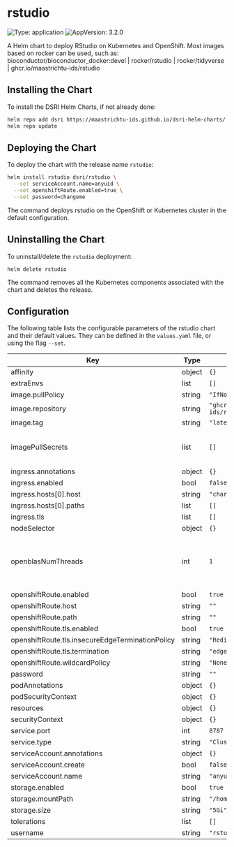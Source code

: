 # rstudio

![Type: application](https://img.shields.io/badge/Type-application-informational?style=flat-square)  ![AppVersion: 3.2.0](https://img.shields.io/badge/AppVersion-3.2.0-informational?style=flat-square)

A Helm chart to deploy RStudio on Kubernetes and OpenShift.
Most images based on rocker can be used, such as: bioconductor/bioconductor_docker:devel
| rocker/rstudio | rocker/tidyverse | ghcr.io/maastrichtu-ids/rstudio

## Installing the Chart

To install the DSRI Helm Charts, if not already done:

```bash
helm repo add dsri https://maastrichtu-ids.github.io/dsri-helm-charts/
helm repo update
```

## Deploying the Chart

To deploy the chart with the release name `rstudio`:

```bash
helm install rstudio dsri/rstudio \
  --set serviceAccount.name=anyuid \
  --set openshiftRoute.enabled=true \
  --set password=changeme
```

The command deploys rstudio on the OpenShift or Kubernetes cluster in the default configuration.

## Uninstalling the Chart

To uninstall/delete the `rstudio` deployment:

```
helm delete rstudio
```

The command removes all the Kubernetes components associated with the chart and deletes the release.

## Configuration

The following table lists the configurable parameters of the rstudio chart and their default values. They can be defined in the `values.yaml` file, or using the flag `--set`.

| Key | Type | Default | Description |
|-----|------|---------|-------------|
| affinity | object | `{}` |  |
| extraEnvs | list | `[]` |  |
| image.pullPolicy | string | `"IfNotPresent"` |  |
| image.repository | string | `"ghcr.io/maastrichtu-ids/rstudio"` |  |
| image.tag | string | `"latest"` |  |
| imagePullSecrets | list | `[]` |    drop:   - ALL readOnlyRootFilesystem: true runAsNonRoot: true runAsUser: 1000 |
| ingress.annotations | object | `{}` |  |
| ingress.enabled | bool | `false` |  |
| ingress.hosts[0].host | string | `"chart-example.local"` |  |
| ingress.hosts[0].paths | list | `[]` |  |
| ingress.tls | list | `[]` |  |
| nodeSelector | object | `{}` |  |
| openblasNumThreads | int | `1` |  Restricting the number of thread allocated to OpenBLAS can speed up computations using OpenBLAS (leave empty for default 64) |
| openshiftRoute.enabled | bool | `true` |  |
| openshiftRoute.host | string | `""` |  |
| openshiftRoute.path | string | `""` |  |
| openshiftRoute.tls.enabled | bool | `true` |  |
| openshiftRoute.tls.insecureEdgeTerminationPolicy | string | `"Redirect"` |  |
| openshiftRoute.tls.termination | string | `"edge"` |  |
| openshiftRoute.wildcardPolicy | string | `"None"` |  |
| password | string | `""` |  |
| podAnnotations | object | `{}` |  |
| podSecurityContext | object | `{}` |  |
| resources | object | `{}` |  |
| securityContext | object | `{}` |  |
| service.port | int | `8787` |  |
| service.type | string | `"ClusterIP"` |  |
| serviceAccount.annotations | object | `{}` |  |
| serviceAccount.create | bool | `false` |  |
| serviceAccount.name | string | `"anyuid"` |  |
| storage.enabled | bool | `true` |  |
| storage.mountPath | string | `"/home/rstudio"` |  |
| storage.size | string | `"5Gi"` |  |
| tolerations | list | `[]` |  |
| username | string | `"rstudio"` |  |